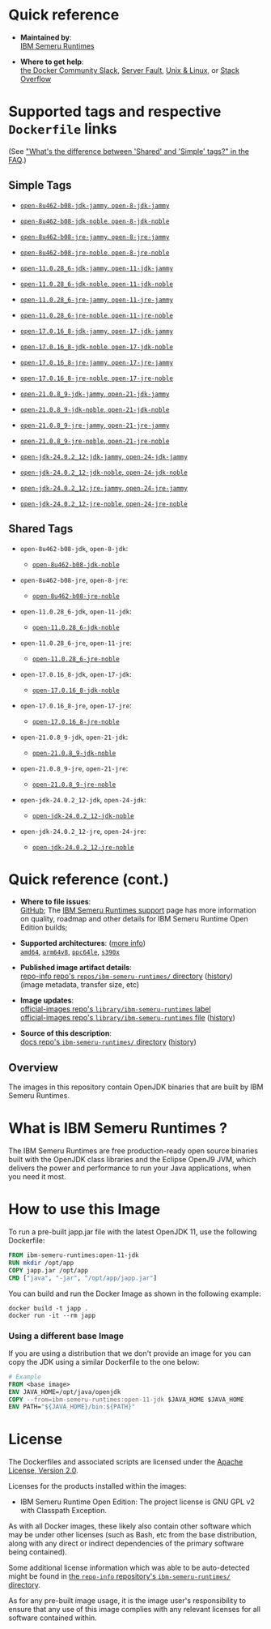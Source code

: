 <!--

********************************************************************************

WARNING:

    DO NOT EDIT "ibm-semeru-runtimes/README.md"

    IT IS AUTO-GENERATED

    (from the other files in "ibm-semeru-runtimes/" combined with a set of templates)

********************************************************************************

-->

# Quick reference

-	**Maintained by**:  
	[IBM Semeru Runtimes](https://github.com/ibmruntimes/semeru-containers)

-	**Where to get help**:  
	[the Docker Community Slack](https://dockr.ly/comm-slack), [Server Fault](https://serverfault.com/help/on-topic), [Unix & Linux](https://unix.stackexchange.com/help/on-topic), or [Stack Overflow](https://stackoverflow.com/help/on-topic)

# Supported tags and respective `Dockerfile` links

(See ["What's the difference between 'Shared' and 'Simple' tags?" in the FAQ](https://github.com/docker-library/faq#whats-the-difference-between-shared-and-simple-tags).)

## Simple Tags

-	[`open-8u462-b08-jdk-jammy`, `open-8-jdk-jammy`](https://github.com/ibmruntimes/semeru-containers/blob/83964d915d8a08ba4964d1b1997b3611a0961c34/8/jdk/ubuntu/jammy/Dockerfile.open.releases.full)

-	[`open-8u462-b08-jdk-noble`, `open-8-jdk-noble`](https://github.com/ibmruntimes/semeru-containers/blob/83964d915d8a08ba4964d1b1997b3611a0961c34/8/jdk/ubuntu/noble/Dockerfile.open.releases.full)

-	[`open-8u462-b08-jre-jammy`, `open-8-jre-jammy`](https://github.com/ibmruntimes/semeru-containers/blob/83964d915d8a08ba4964d1b1997b3611a0961c34/8/jre/ubuntu/jammy/Dockerfile.open.releases.full)

-	[`open-8u462-b08-jre-noble`, `open-8-jre-noble`](https://github.com/ibmruntimes/semeru-containers/blob/83964d915d8a08ba4964d1b1997b3611a0961c34/8/jre/ubuntu/noble/Dockerfile.open.releases.full)

-	[`open-11.0.28_6-jdk-jammy`, `open-11-jdk-jammy`](https://github.com/ibmruntimes/semeru-containers/blob/83964d915d8a08ba4964d1b1997b3611a0961c34/11/jdk/ubuntu/jammy/Dockerfile.open.releases.full)

-	[`open-11.0.28_6-jdk-noble`, `open-11-jdk-noble`](https://github.com/ibmruntimes/semeru-containers/blob/83964d915d8a08ba4964d1b1997b3611a0961c34/11/jdk/ubuntu/noble/Dockerfile.open.releases.full)

-	[`open-11.0.28_6-jre-jammy`, `open-11-jre-jammy`](https://github.com/ibmruntimes/semeru-containers/blob/83964d915d8a08ba4964d1b1997b3611a0961c34/11/jre/ubuntu/jammy/Dockerfile.open.releases.full)

-	[`open-11.0.28_6-jre-noble`, `open-11-jre-noble`](https://github.com/ibmruntimes/semeru-containers/blob/83964d915d8a08ba4964d1b1997b3611a0961c34/11/jre/ubuntu/noble/Dockerfile.open.releases.full)

-	[`open-17.0.16_8-jdk-jammy`, `open-17-jdk-jammy`](https://github.com/ibmruntimes/semeru-containers/blob/83964d915d8a08ba4964d1b1997b3611a0961c34/17/jdk/ubuntu/jammy/Dockerfile.open.releases.full)

-	[`open-17.0.16_8-jdk-noble`, `open-17-jdk-noble`](https://github.com/ibmruntimes/semeru-containers/blob/83964d915d8a08ba4964d1b1997b3611a0961c34/17/jdk/ubuntu/noble/Dockerfile.open.releases.full)

-	[`open-17.0.16_8-jre-jammy`, `open-17-jre-jammy`](https://github.com/ibmruntimes/semeru-containers/blob/83964d915d8a08ba4964d1b1997b3611a0961c34/17/jre/ubuntu/jammy/Dockerfile.open.releases.full)

-	[`open-17.0.16_8-jre-noble`, `open-17-jre-noble`](https://github.com/ibmruntimes/semeru-containers/blob/83964d915d8a08ba4964d1b1997b3611a0961c34/17/jre/ubuntu/noble/Dockerfile.open.releases.full)

-	[`open-21.0.8_9-jdk-jammy`, `open-21-jdk-jammy`](https://github.com/ibmruntimes/semeru-containers/blob/83964d915d8a08ba4964d1b1997b3611a0961c34/21/jdk/ubuntu/jammy/Dockerfile.open.releases.full)

-	[`open-21.0.8_9-jdk-noble`, `open-21-jdk-noble`](https://github.com/ibmruntimes/semeru-containers/blob/83964d915d8a08ba4964d1b1997b3611a0961c34/21/jdk/ubuntu/noble/Dockerfile.open.releases.full)

-	[`open-21.0.8_9-jre-jammy`, `open-21-jre-jammy`](https://github.com/ibmruntimes/semeru-containers/blob/83964d915d8a08ba4964d1b1997b3611a0961c34/21/jre/ubuntu/jammy/Dockerfile.open.releases.full)

-	[`open-21.0.8_9-jre-noble`, `open-21-jre-noble`](https://github.com/ibmruntimes/semeru-containers/blob/83964d915d8a08ba4964d1b1997b3611a0961c34/21/jre/ubuntu/noble/Dockerfile.open.releases.full)

-	[`open-jdk-24.0.2_12-jdk-jammy`, `open-24-jdk-jammy`](https://github.com/ibmruntimes/semeru-containers/blob/83964d915d8a08ba4964d1b1997b3611a0961c34/24/jdk/ubuntu/jammy/Dockerfile.open.releases.full)

-	[`open-jdk-24.0.2_12-jdk-noble`, `open-24-jdk-noble`](https://github.com/ibmruntimes/semeru-containers/blob/83964d915d8a08ba4964d1b1997b3611a0961c34/24/jdk/ubuntu/noble/Dockerfile.open.releases.full)

-	[`open-jdk-24.0.2_12-jre-jammy`, `open-24-jre-jammy`](https://github.com/ibmruntimes/semeru-containers/blob/83964d915d8a08ba4964d1b1997b3611a0961c34/24/jre/ubuntu/jammy/Dockerfile.open.releases.full)

-	[`open-jdk-24.0.2_12-jre-noble`, `open-24-jre-noble`](https://github.com/ibmruntimes/semeru-containers/blob/83964d915d8a08ba4964d1b1997b3611a0961c34/24/jre/ubuntu/noble/Dockerfile.open.releases.full)

## Shared Tags

-	`open-8u462-b08-jdk`, `open-8-jdk`:

	-	[`open-8u462-b08-jdk-noble`](https://github.com/ibmruntimes/semeru-containers/blob/83964d915d8a08ba4964d1b1997b3611a0961c34/8/jdk/ubuntu/noble/Dockerfile.open.releases.full)

-	`open-8u462-b08-jre`, `open-8-jre`:

	-	[`open-8u462-b08-jre-noble`](https://github.com/ibmruntimes/semeru-containers/blob/83964d915d8a08ba4964d1b1997b3611a0961c34/8/jre/ubuntu/noble/Dockerfile.open.releases.full)

-	`open-11.0.28_6-jdk`, `open-11-jdk`:

	-	[`open-11.0.28_6-jdk-noble`](https://github.com/ibmruntimes/semeru-containers/blob/83964d915d8a08ba4964d1b1997b3611a0961c34/11/jdk/ubuntu/noble/Dockerfile.open.releases.full)

-	`open-11.0.28_6-jre`, `open-11-jre`:

	-	[`open-11.0.28_6-jre-noble`](https://github.com/ibmruntimes/semeru-containers/blob/83964d915d8a08ba4964d1b1997b3611a0961c34/11/jre/ubuntu/noble/Dockerfile.open.releases.full)

-	`open-17.0.16_8-jdk`, `open-17-jdk`:

	-	[`open-17.0.16_8-jdk-noble`](https://github.com/ibmruntimes/semeru-containers/blob/83964d915d8a08ba4964d1b1997b3611a0961c34/17/jdk/ubuntu/noble/Dockerfile.open.releases.full)

-	`open-17.0.16_8-jre`, `open-17-jre`:

	-	[`open-17.0.16_8-jre-noble`](https://github.com/ibmruntimes/semeru-containers/blob/83964d915d8a08ba4964d1b1997b3611a0961c34/17/jre/ubuntu/noble/Dockerfile.open.releases.full)

-	`open-21.0.8_9-jdk`, `open-21-jdk`:

	-	[`open-21.0.8_9-jdk-noble`](https://github.com/ibmruntimes/semeru-containers/blob/83964d915d8a08ba4964d1b1997b3611a0961c34/21/jdk/ubuntu/noble/Dockerfile.open.releases.full)

-	`open-21.0.8_9-jre`, `open-21-jre`:

	-	[`open-21.0.8_9-jre-noble`](https://github.com/ibmruntimes/semeru-containers/blob/83964d915d8a08ba4964d1b1997b3611a0961c34/21/jre/ubuntu/noble/Dockerfile.open.releases.full)

-	`open-jdk-24.0.2_12-jdk`, `open-24-jdk`:

	-	[`open-jdk-24.0.2_12-jdk-noble`](https://github.com/ibmruntimes/semeru-containers/blob/83964d915d8a08ba4964d1b1997b3611a0961c34/24/jdk/ubuntu/noble/Dockerfile.open.releases.full)

-	`open-jdk-24.0.2_12-jre`, `open-24-jre`:

	-	[`open-jdk-24.0.2_12-jre-noble`](https://github.com/ibmruntimes/semeru-containers/blob/83964d915d8a08ba4964d1b1997b3611a0961c34/24/jre/ubuntu/noble/Dockerfile.open.releases.full)

# Quick reference (cont.)

-	**Where to file issues**:  
	[GitHub](https://github.com/ibmruntimes/Semeru-Runtimes/issues); The [IBM Semeru Runtimes support](https://ibm.com/semeru-runtimes) page has more information on quality, roadmap and other details for IBM Semeru Runtime Open Edition builds;

-	**Supported architectures**: ([more info](https://github.com/docker-library/official-images#architectures-other-than-amd64))  
	[`amd64`](https://hub.docker.com/r/amd64/ibm-semeru-runtimes/), [`arm64v8`](https://hub.docker.com/r/arm64v8/ibm-semeru-runtimes/), [`ppc64le`](https://hub.docker.com/r/ppc64le/ibm-semeru-runtimes/), [`s390x`](https://hub.docker.com/r/s390x/ibm-semeru-runtimes/)

-	**Published image artifact details**:  
	[repo-info repo's `repos/ibm-semeru-runtimes/` directory](https://github.com/docker-library/repo-info/blob/master/repos/ibm-semeru-runtimes) ([history](https://github.com/docker-library/repo-info/commits/master/repos/ibm-semeru-runtimes))  
	(image metadata, transfer size, etc)

-	**Image updates**:  
	[official-images repo's `library/ibm-semeru-runtimes` label](https://github.com/docker-library/official-images/issues?q=label%3Alibrary%2Fibm-semeru-runtimes)  
	[official-images repo's `library/ibm-semeru-runtimes` file](https://github.com/docker-library/official-images/blob/master/library/ibm-semeru-runtimes) ([history](https://github.com/docker-library/official-images/commits/master/library/ibm-semeru-runtimes))

-	**Source of this description**:  
	[docs repo's `ibm-semeru-runtimes/` directory](https://github.com/docker-library/docs/tree/master/ibm-semeru-runtimes) ([history](https://github.com/docker-library/docs/commits/master/ibm-semeru-runtimes))

## Overview

The images in this repository contain OpenJDK binaries that are built by IBM Semeru Runtimes.

# What is IBM Semeru Runtimes ?

The IBM Semeru Runtimes are free production-ready open source binaries built with the OpenJDK class libraries and the Eclipse OpenJ9 JVM, which delivers the power and performance to run your Java applications, when you need it most.

# How to use this Image

To run a pre-built japp.jar file with the latest OpenJDK 11, use the following Dockerfile:

```dockerfile
FROM ibm-semeru-runtimes:open-11-jdk
RUN mkdir /opt/app
COPY japp.jar /opt/app
CMD ["java", "-jar", "/opt/app/japp.jar"]
```

You can build and run the Docker Image as shown in the following example:

```console
docker build -t japp .
docker run -it --rm japp
```

### Using a different base Image

If you are using a distribution that we don't provide an image for you can copy the JDK using a similar Dockerfile to the one below:

```dockerfile
# Example
FROM <base image>
ENV JAVA_HOME=/opt/java/openjdk
COPY --from=ibm-semeru-runtimes:open-11-jdk $JAVA_HOME $JAVA_HOME
ENV PATH="${JAVA_HOME}/bin:${PATH}"
```

# License

The Dockerfiles and associated scripts are licensed under the [Apache License, Version 2.0](http://www.apache.org/licenses/LICENSE-2.0.html).

Licenses for the products installed within the images:

-	IBM Semeru Runtime Open Edition: The project license is GNU GPL v2 with Classpath Exception.

As with all Docker images, these likely also contain other software which may be under other licenses (such as Bash, etc from the base distribution, along with any direct or indirect dependencies of the primary software being contained).

Some additional license information which was able to be auto-detected might be found in [the `repo-info` repository's `ibm-semeru-runtimes/` directory](https://github.com/docker-library/repo-info/tree/master/repos/ibm-semeru-runtimes).

As for any pre-built image usage, it is the image user's responsibility to ensure that any use of this image complies with any relevant licenses for all software contained within.
